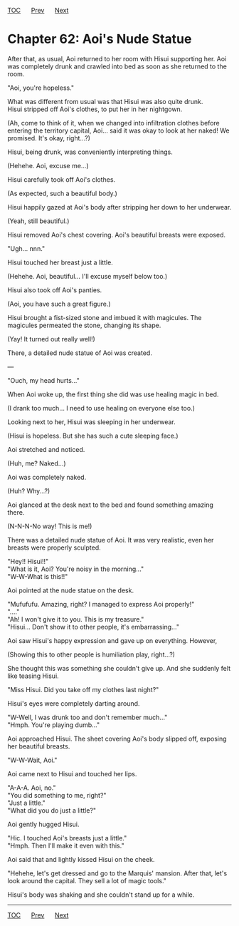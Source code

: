 [TOC](../readme.md)&nbsp;&nbsp;&nbsp;&nbsp;&nbsp;&nbsp;[Prev](section_0032.md)&nbsp;&nbsp;&nbsp;&nbsp;&nbsp;&nbsp;[Next](section_0034.md)



# Chapter 62: Aoi's Nude Statue

After that, as usual, Aoi returned to her room with Hisui supporting
her. Aoi was completely drunk and crawled into bed as soon as she
returned to the room.  
  
"Aoi, you're hopeless."  
  
What was different from usual was that Hisui was also quite drunk.  
Hisui stripped off Aoi's clothes, to put her in her nightgown.  
  
(Ah, come to think of it, when we changed into infiltration clothes
before entering the territory capital, Aoi... said it was okay to look
at her naked! We promised. It's okay, right...?)  
  
Hisui, being drunk, was conveniently interpreting things.  
  
(Hehehe. Aoi, excuse me...)  
  
Hisui carefully took off Aoi's clothes.  
  
(As expected, such a beautiful body.)  
  
Hisui happily gazed at Aoi's body after stripping her down to her
underwear.  
  
(Yeah, still beautiful.)  
  
Hisui removed Aoi's chest covering. Aoi's beautiful breasts were
exposed.  
  
"Ugh... nnn."  
  
Hisui touched her breast just a little.  
  
(Hehehe. Aoi, beautiful... I'll excuse myself below too.)  
  
Hisui also took off Aoi's panties.  
  
(Aoi, you have such a great figure.)  
  
Hisui brought a fist-sized stone and imbued it with magicules. The
magicules permeated the stone, changing its shape.  
  
(Yay! It turned out really well!)  
  
There, a detailed nude statue of Aoi was created.  
  
—  
  
"Ouch, my head hurts..."  
  
When Aoi woke up, the first thing she did was use healing magic in
bed.  
  
(I drank too much... I need to use healing on everyone else too.)  
  
Looking next to her, Hisui was sleeping in her underwear.  
  
(Hisui is hopeless. But she has such a cute sleeping face.)  
  
Aoi stretched and noticed.  
  
(Huh, me? Naked...)  
  
Aoi was completely naked.  
  
(Huh? Why...?)  
  
Aoi glanced at the desk next to the bed and found something amazing
there.  
  
(N-N-N-No way! This is me!)  
  
There was a detailed nude statue of Aoi. It was very realistic, even her
breasts were properly sculpted.  
  
"Hey!! Hisui!!"  
"What is it, Aoi? You're noisy in the morning..."  
"W-W-What is this!!"  
  
Aoi pointed at the nude statue on the desk.  
  
"Mufufufu. Amazing, right? I managed to express Aoi properly!"  
"...."  
"Ah! I won't give it to you. This is my treasure."  
"Hisui... Don't show it to other people, it's embarrassing..."  
  
Aoi saw Hisui's happy expression and gave up on everything. However,  
  
(Showing this to other people is humiliation play, right...?)  
  
She thought this was something she couldn't give up. And she suddenly
felt like teasing Hisui.  
  
"Miss Hisui. Did you take off my clothes last night?"  
  
Hisui's eyes were completely darting around.  
  
"W-Well, I was drunk too and don't remember much..."  
"Hmph. You're playing dumb..."  
  
Aoi approached Hisui. The sheet covering Aoi's body slipped off,
exposing her beautiful breasts.  
  
"W-W-Wait, Aoi."  
  
Aoi came next to Hisui and touched her lips.  
  
"A-A-A. Aoi, no."  
"You did something to me, right?"  
"Just a little."  
"What did you do just a little?"  
  
Aoi gently hugged Hisui.  
  
"Hic. I touched Aoi's breasts just a little."  
"Hmph. Then I'll make it even with this."  
  
Aoi said that and lightly kissed Hisui on the cheek.  
  
"Hehehe, let's get dressed and go to the Marquis' mansion. After that,
let's look around the capital. They sell a lot of magic tools."  
  
Hisui's body was shaking and she couldn't stand up for a while.  
  
  
  


---
[TOC](../readme.md)&nbsp;&nbsp;&nbsp;&nbsp;&nbsp;&nbsp;[Prev](section_0032.md)&nbsp;&nbsp;&nbsp;&nbsp;&nbsp;&nbsp;[Next](section_0034.md)


